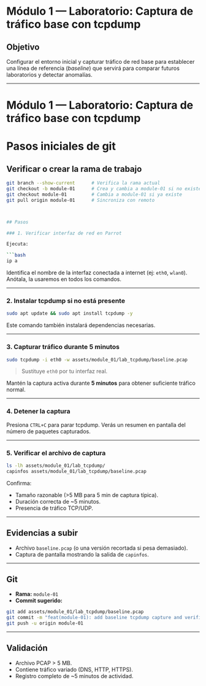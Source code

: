 # Módulo 1 — Laboratorio: Captura de tráfico base con tcpdump

## Objetivo

Configurar el entorno inicial y capturar tráfico de red base para establecer una línea de referencia (*baseline*) que servirá para comparar futuros laboratorios y detectar anomalías.

---

# Módulo 1 — Laboratorio: Captura de tráfico base con tcpdump


# Pasos iniciales de git 

##  Verificar o crear la rama de trabajo
```bash
git branch --show-current      # Verifica la rama actual
git checkout -b module-01      # Crea y cambia a module-01 si no existe
git checkout module-01         # Cambia a module-01 si ya existe
git pull origin module-01      # Sincroniza con remoto



## Pasos

### 1. Verificar interfaz de red en Parrot

Ejecuta:

```bash
ip a
```

Identifica el nombre de la interfaz conectada a internet (ej: `eth0`, `wlan0`).
Anótala, la usaremos en todos los comandos.

---

### 2. Instalar tcpdump si no está presente

```bash
sudo apt update && sudo apt install tcpdump -y
```

Este comando también instalará dependencias necesarias.

---

### 3. Capturar tráfico durante 5 minutos

```bash
sudo tcpdump -i eth0 -w assets/module_01/lab_tcpdump/baseline.pcap
```

> Sustituye `eth0` por tu interfaz real.

Mantén la captura activa durante **5 minutos** para obtener suficiente tráfico normal.

---

### 4. Detener la captura

Presiona `CTRL+C` para parar tcpdump.
Verás un resumen en pantalla del número de paquetes capturados.

---

### 5. Verificar el archivo de captura

```bash
ls -lh assets/module_01/lab_tcpdump/
capinfos assets/module_01/lab_tcpdump/baseline.pcap
```

Confirma:

* Tamaño razonable (>5 MB para 5 min de captura típica).
* Duración correcta de \~5 minutos.
* Presencia de tráfico TCP/UDP.

---

## Evidencias a subir

* Archivo `baseline.pcap` (o una versión recortada si pesa demasiado).
* Captura de pantalla mostrando la salida de `capinfos`.

---

## Git

* **Rama:** `module-01`
* **Commit sugerido:**

```bash
git add assets/module_01/lab_tcpdump/baseline.pcap
git commit -m "feat(module-01): add baseline tcpdump capture and verification"
git push -u origin module-01
```

---

## Validación

* Archivo PCAP > 5 MB.
* Contiene tráfico variado (DNS, HTTP, HTTPS).
* Registro completo de \~5 minutos de actividad.
